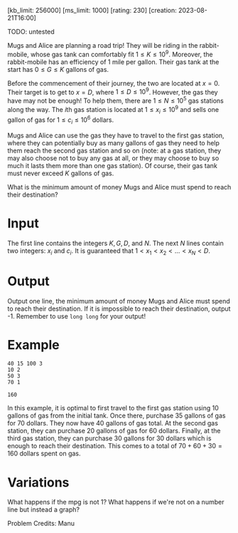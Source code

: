 [kb_limit: 256000]
[ms_limit: 1000]
[rating: 230]
[creation: 2023-08-21T16:00]

TODO: untested

Mugs and Alice are planning a road trip! They will be riding in the rabbit-mobile, whose gas tank can comfortably fit $1 \le K \le 10^9$. Moreover, the rabbit-mobile has an efficiency of 1 mile per gallon. Their gas tank at the start has $0 \le G \le K$ gallons of gas.


Before the commencement of their journey, the two are located at $x = 0$. Their target is to get to $x = D$, where $1 \le D \le 10^9$. However, the gas they have may not be enough! To help them, there are $1 \le N \le 10^5$ gas stations along the way. The $i$th gas station is located at $1 \le x_i \le 10^9$ and sells one gallon of gas for $1 \le c_i \le 10^6$ dollars. 


Mugs and Alice can use the gas they have to travel to the first gas station, where they can potentially buy as many gallons of gas they need to help them reach the second gas station and so on (note: at a gas station, they may also choose not to buy any gas at all, or they may choose to buy so much it lasts them more than one gas station). Of course, their gas tank must never exceed $K$ gallons of gas.


What is the minimum amount of money Mugs and Alice must spend to reach their destination? 

# Input 

The first line contains the integers $K, G, D,$ and $N$.
The next $N$ lines contain two integers: $x_i$ and $c_i$. It is guaranteed that $1 < x_1 < x_2 < \ldots < x_N < D$.

# Output

Output one line, the minimum amount of money Mugs and Alice must spend to reach their destination. If it is impossible to reach their destination, output -1. Remember to use `long long` for your output!

# Example

```in
40 15 100 3
10 2
50 3
70 1
```
```out
160
```

In this example, it is optimal to first travel to the first gas station using 10 gallons of gas from the initial tank. Once there, purchase $35$ gallons of gas for $70$ dollars. They now have $40$ gallons of gas total. At the second gas station, they can purchase $20$ gallons of gas for $60$ dollars. Finally, at the third gas station, they can purchase $30$ gallons for $30$ dollars which is enough to reach their destination. This comes to a total of $70 + 60 + 30 = 160$ dollars spent on gas.

# Variations
What happens if the mpg is not 1? What happens if we're not on a number line but instead a graph?


Problem Credits: Manu